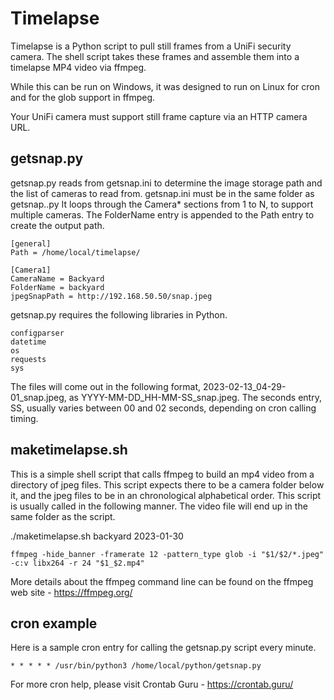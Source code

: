 # Timelapse
Timelapse is a Python script to pull still frames from a UniFi security camera. The shell script takes these frames and assemble them into a timelapse MP4 video via ffmpeg.

While this can be run on Windows, it was designed to run on Linux for cron and for the glob support in ffmpeg.

Your UniFi camera must support still frame capture via an HTTP camera URL.

## getsnap.py
getsnap.py reads from getsnap.ini to determine the image storage path and the list of cameras to read from. getsnap.ini must be in the same folder as getsnap..py It loops through the Camera* sections from 1 to N, to support multiple cameras. The FolderName entry is appended to the Path entry to create the output path.
```
[general]
Path = /home/local/timelapse/

[Camera1]
CameraName = Backyard
FolderName = backyard
jpegSnapPath = http://192.168.50.50/snap.jpeg
```
getsnap.py requires the following libraries in Python.
```
configparser
datetime
os
requests
sys
```
The files will come out in the following format, 2023-02-13_04-29-01_snap.jpeg, as YYYY-MM-DD_HH-MM-SS_snap.jpeg. The seconds entry, SS, usually varies between 00 and 02 seconds, depending on cron calling timing.

## maketimelapse.sh
This is a simple shell script that calls ffmpeg to build an mp4 video from a directory of jpeg files. This script expects there to be a camera folder below it, and the jpeg files to be in an chronological alphabetical order. This script is usually called in the following manner. The video file will end up in the same folder as the script.

./maketimelapse.sh backyard 2023-01-30
```
ffmpeg -hide_banner -framerate 12 -pattern_type glob -i "$1/$2/*.jpeg" -c:v libx264 -r 24 "$1_$2.mp4"
```
More details about the ffmpeg command line can be found on the ffmpeg web site - https://ffmpeg.org/

## cron example
Here is a sample cron entry for calling the getsnap.py script every minute.
```
* * * * * /usr/bin/python3 /home/local/python/getsnap.py
```
For more cron help, please visit Crontab Guru - https://crontab.guru/
